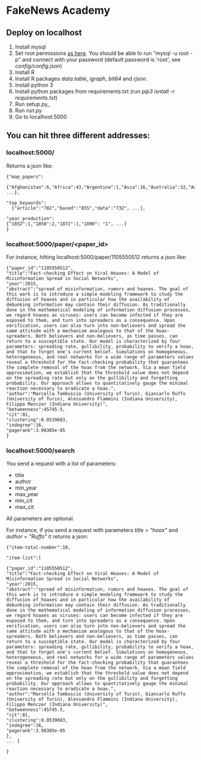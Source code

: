 # FakeNews Academy

## Deploy on localhost

1. Install mysql
2. Set root permissions [as here](https://linuxconfig.org/how-to-reset-root-mysql-mariadb-password-on-ubuntu-20-04-focal-fossa-linux). You should be able to run "mysql -u root -p" and connect with your password (default password is 'root', see _config/config.json_)
3. Install R
4. Install R packages _data.table_, _igraph_, _bit64_ and _rjson_.
5. Install python 3
6. Install python packages from requirements.txt (run _pip3 isntall -r requirements.txt_)
7. Run setup.py_
8. Run _run.py_
9. Go to localhost:5000

## You can hit three different addresses:

### localhost:5000/
Returns a json like:
```
{"map_papers":
  {"Afghanistan":6,"Africa":43,"Argentina":1,"Asia":16,"Australia":32,"Austria":3,"Bangladesh":5, ...},

"top_keywords":
  {"article":"782","based":"855","data":"732", ...},

"year_production":
{"1852":1,"1858":2,"1872":1,"1890": "1", ...}
}
```

### localhost:5000/paper/<paper_id>
For instance, hitting localhost:5000/paper/1105550512 returns a json like:

```
{"paper_id":"1105550512",
"title":"Fact-checking Effect on Viral Hoaxes: A Model of Misinformation Spread in Social Networks",
"year":2015,
"abstract":"spread of misinformation, rumors and hoaxes. The goal of this work is to introduce a simple modeling framework to study the diffusion of hoaxes and in particular how the availability of debunking information may contain their diffusion. As traditionally done in the mathematical modeling of information diffusion processes, we regard hoaxes as viruses: users can become infected if they are exposed to them, and turn into spreaders as a consequence. Upon verification, users can also turn into non-believers and spread the same attitude with a mechanism analogous to that of the hoax-spreaders. Both believers and non-believers, as time passes, can return to a susceptible state. Our model is characterized by four parameters: spreading rate, gullibility, probability to verify a hoax, and that to forget one's current belief. Simulations on homogeneous, heterogeneous, and real networks for a wide range of parameters values reveal a threshold for the fact-checking probability that guarantees the complete removal of the hoax from the network. Via a mean field approximation, we establish that the threshold value does not depend on the spreading rate but only on the gullibility and forgetting probability. Our approach allows to quantitatively gauge the minimal reaction necessary to eradicate a hoax.",
"author":"Marcella Tambuscio (University of Turin), Giancarlo Ruffo (University of Turin), Alessandro Flammini (Indiana University), Filippo Menczer (Indiana University)",
"betweenness":45745.5,
"cit":81,
"clustering":0.0539683,
"indegree":16,
"pagerank":3.98385e-05
}
```

### localhost:5000/search
You send a request with a list of parameters:
  - title
  - author
  - min_year
  - max_year
  - min_cit
  - max_cit

All parameters are optional.

For instance, if you send a request with parameters _title = "hoax"_ and _author = "Ruffo"_ it returns a json:

```
{"item-total-number":10,

"item-list":[

{"paper_id":"1105550512",
"title":"Fact-checking Effect on Viral Hoaxes: A Model of Misinformation Spread in Social Networks",
"year":2015,
"abstract":"spread of misinformation, rumors and hoaxes. The goal of this work is to introduce a simple modeling framework to study the diffusion of hoaxes and in particular how the availability of debunking information may contain their diffusion. As traditionally done in the mathematical modeling of information diffusion processes, we regard hoaxes as viruses: users can become infected if they are exposed to them, and turn into spreaders as a consequence. Upon verification, users can also turn into non-believers and spread the same attitude with a mechanism analogous to that of the hoax-spreaders. Both believers and non-believers, as time passes, can return to a susceptible state. Our model is characterized by four parameters: spreading rate, gullibility, probability to verify a hoax, and that to forget one's current belief. Simulations on homogeneous, heterogeneous, and real networks for a wide range of parameters values reveal a threshold for the fact-checking probability that guarantees the complete removal of the hoax from the network. Via a mean field approximation, we establish that the threshold value does not depend on the spreading rate but only on the gullibility and forgetting probability. Our approach allows to quantitatively gauge the minimal reaction necessary to eradicate a hoax.",
"author":"Marcella Tambuscio (University of Turin), Giancarlo Ruffo (University of Turin), Alessandro Flammini (Indiana University), Filippo Menczer (Indiana University)",
"betweenness":45745.5,
"cit":81,
"clustering":0.0539683,
"indegree":16,
"pagerank":3.98385e-05
},
... ]

}
```
